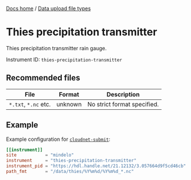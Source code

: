 [Docs home](https://docs.cloudnet.fmi.fi) / [Data upload file types](../api/upload-file-types.md)

# Thies precipitation transmitter

Thies precipitation transmitter rain gauge.

Instrument ID: `thies-precipitation-transmitter`

## Recommended files

| File                 | Format  | Description                 |
| -------------------- | ------- | --------------------------- |
| `*.txt`, `*.nc` etc. | unknown | No strict format specified. |

## Example

Example configuration for [`cloudnet-submit`](https://github.com/actris-cloudnet/cloudnet-submit):

```toml
[[instrument]]
site           = "mindelo"
instrument     = "thies-precipitation-transmitter"
instrument_pid = "https://hdl.handle.net/21.12132/3.057664d9f5cd46cb"
path_fmt       = "/data/thies/%Y%m%d/%Y%m%d_*.nc"
```
